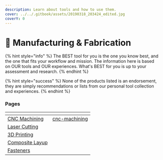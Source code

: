```yaml
---
description: Learn about tools and how to use them.
cover: ../../.gitbook/assets/20190318_203424_edited.jpg
coverY: 0
---
```


# 🔧 Manufacturing & Fabrication

{% hint style="info" %}
The BEST tool for you is the one you know best, and the one that fits your workflow and mission. The information here is based on OUR tools and OUR experiences. What's BEST for you is up to your assessment and research.
{% endhint %}

{% hint style="success" %}
None of the products listed is an endorsement, they are simply recommendations or lists from our personal tool collection and experiences.&#x20;
{% endhint %}

### Pages

<table data-view="cards"><thead><tr><th></th><th data-hidden data-card-target data-type="content-ref"></th></tr></thead><tbody><tr><td><a href="cnc-machining/">CNC Machining</a></td><td><a href="cnc-machining/">cnc-machining</a></td></tr><tr><td><a href="laser-cutting/">Laser Cutting</a></td><td></td></tr><tr><td><a href="3d-printing/">3D Printing</a></td><td></td></tr><tr><td><a href="composite-layups.md">Composite Layup</a></td><td></td></tr><tr><td><a href="fasteners.md">Fasteners</a></td><td></td></tr></tbody></table>
